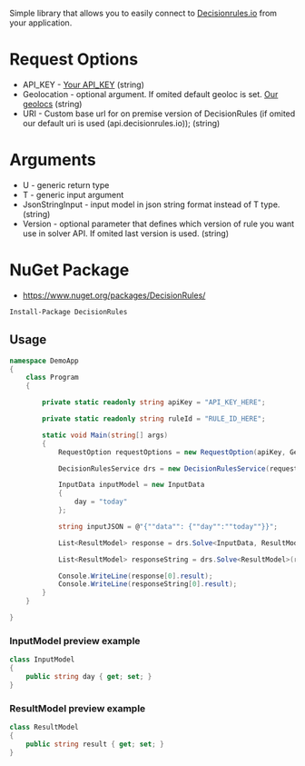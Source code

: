 Simple library that allows you to easily connect to [Decisionrules.io](https://decisionrules.io/) from your application.

# Request Options

* API_KEY - [Your API_KEY](https://docs.decisionrules.io/docs/api/api-keys) (string)
* Geolocation - optional argument. If omited default geoloc is set. [Our geolocs](https://docs.decisionrules.io/docs/api/geo-location) (string)
* URI - Custom base url for on premise version of DecisionRules (if omited our default uri is used (api.decisionrules.io)); (string)

# Arguments

* U - generic return type
* T - generic input argument
* JsonStringInput - input model in json string format instead of T type. (string)
* Version - optional parameter that defines which version of rule you want use in solver API. If omited last version is used. (string)

# NuGet Package
* https://www.nuget.org/packages/DecisionRules/
``` 
Install-Package DecisionRules 
```


## Usage

```c#
namespace DemoApp
{
    class Program
    {

        private static readonly string apiKey = "API_KEY_HERE";

        private static readonly string ruleId = "RULE_ID_HERE";

        static void Main(string[] args)
        {
            RequestOption requestOptions = new RequestOption(apiKey, GeoLocations.DEFAULT, "IF ONPROMISE version then base url here");

            DecisionRulesService drs = new DecisionRulesService(requestOptions);

            InputData inputModel = new InputData
            {
                day = "today"
            };

            string inputJSON = @"{""data"": {""day"":""today""}}";

            List<ResultModel> response = drs.Solve<InputData, ResultModel>(ruleId, inputModel, SolverStrategies.STANDARD,"VERSION_HERE").Result;

            List<ResultModel> responseString = drs.Solve<ResultModel>(ruleId, inputJSON, SolverStrategies.STANDARD,"VERSION_HERE").Result;

            Console.WriteLine(response[0].result);
            Console.WriteLine(responseString[0].result);
        }
    }

}
```
### InputModel preview example

```c#
class InputModel
{
    public string day { get; set; }
}
```

### ResultModel preview example

```c#
class ResultModel
{
    public string result { get; set; }
}
```
